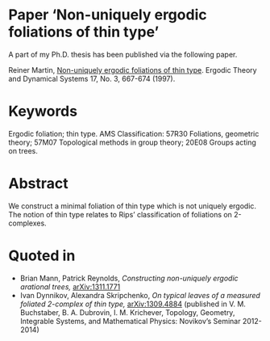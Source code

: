 # Paper ‘Non-uniquely ergodic foliations of thin&nbsp;type’

A part of my Ph.D. thesis has been published via the following paper.

Reiner Martin, [Non-uniquely ergodic foliations of thin type](https://www.cambridge.org/core/journals/ergodic-theory-and-dynamical-systems/article/nonuniquely-ergodic-foliations-of-thin-type/320357A46F346CA60909877B5BDEC447). Ergodic Theory and Dynamical Systems 17, No. 3, 667-674 (1997).

# Keywords

Ergodic foliation; thin type. AMS Classification: 57R30 Foliations, geometric theory; 57M07 Topological methods in group theory; 20E08 Groups acting on trees.

# Abstract

We construct a minimal foliation of thin type which is not uniquely ergodic. The notion of thin type relates to Rips’ classification of foliations on 2-complexes.

# Quoted in

- Brian Mann, Patrick Reynolds, *Constructing non-uniquely ergodic arational trees,* [arXiv:1311.1771](https://arxiv.org/abs/1311.1771)</li>
- Ivan Dynnikov, Alexandra Skripchenko, *On typical leaves of a measured foliated 2-complex of thin type,* [arXiv:1309.4884](https://arxiv.org/abs/1309.4884) (published in V. M. Buchstaber, B. A. Dubrovin, I. M. Krichever, Topology, Geometry, Integrable Systems, and Mathematical Physics: Novikov’s Seminar 2012-2014)

